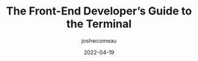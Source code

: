 ---
author: joshwcomeau
date: 2022-04-19
permalink: false
tags:
  - guides
  - terminal
target_url: https://www.joshwcomeau.com/javascript/terminal-for-js-devs/
title: The Front-End Developer’s Guide to the Terminal
---